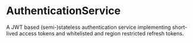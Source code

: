 # AuthenticationService
A JWT based (semi-)stateless authentication service implementing short-lived access tokens and whitelisted and region restricted refresh tokens. 

